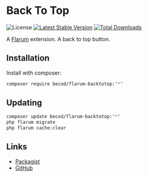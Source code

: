 # Back To Top

![License](https://img.shields.io/badge/license-MIT-blue.svg)
[![Latest Stable Version](https://img.shields.io/packagist/v/becod/flarum-backtotop.svg)](https://packagist.org/packages/becod/flarum-backtotop)
[![Total Downloads](https://img.shields.io/packagist/dt/becod/flarum-backtotop.svg)](https://packagist.org/packages/becod/flarum-backtotop)

A [Flarum](http://flarum.org) extension. A back to top button.

## Installation

Install with composer:

```sh
composer require becod/flarum-backtotop:"*"
```

## Updating

```sh
composer update becod/flarum-backtotop:"*"
php flarum migrate
php flarum cache:clear
```

## Links

- [Packagist](https://packagist.org/packages/becod/flarum-backtotop)
- [GitHub](https://github.com/BecodReyes/flarum-BackToTop)